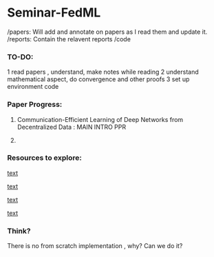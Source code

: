 # Seminar-FedML
/papers: Will add and annotate on papers as I read them and update it.
/reports: Contain the relavent reports 
/code


### TO-DO:
1 read papers , understand, make notes while reading
2 understand mathematical aspect, do convergence and other proofs 
3 set up environment code


### Paper Progress:
1. Communication-Efficient Learning of Deep Networks from Decentralized Data : MAIN INTRO PPR

2. 

### Resources to explore:
[text](https://www.tensorflow.org/federated/tutorials/working_with_client_data)

[text](https://www.tensorflow.org/federated/api_docs/python/tff/simulation/datasets/emnist/load_data)

[text](https://github.com/Azure-Samples/azure-ml-federated-learning?tab=readme-ov-file)

[text](https://www.tensorflow.org/federated/tutorials/building_your_own_federated_learning_algorithm)

### Think?
There is no from scratch implementation , why? Can we do it?